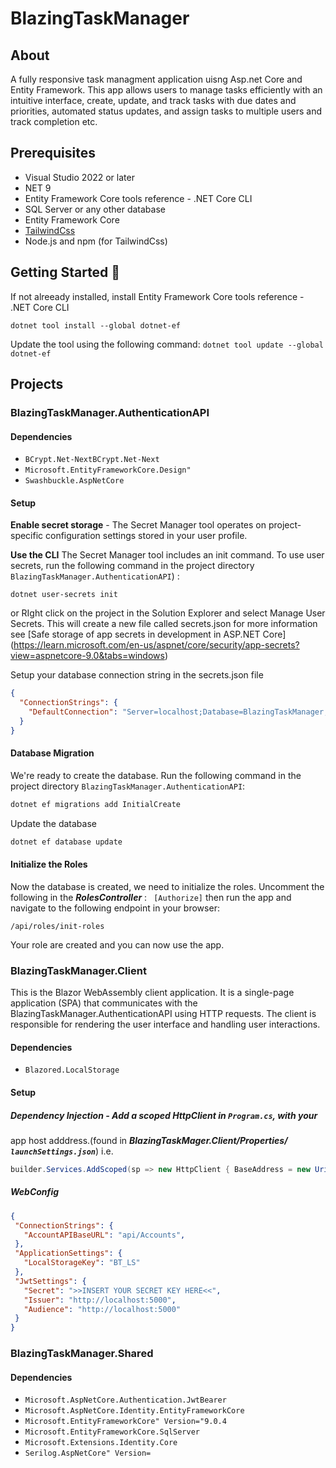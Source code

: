 ﻿# BlazingTaskManager

##	 About
A fully responsive task managment application uisng Asp.net Core and 
Entity Framework.  This app allows users to manage tasks efficiently with 
an intuitive interface, create, update, and track tasks with due dates 
and priorities, automated status updates, and assign tasks to multiple 
users and track completion etc.

## Prerequisites
- Visual Studio 2022 or later
- NET 9
- Entity Framework Core tools reference - .NET Core CLI
- SQL Server or any other database
- Entity Framework Core
- [TailwindCss](https://tailwindcss.com/)
- Node.js and npm (for TailwindCss)

## Getting Started 🦸

If not alreeady installed, install Entity Framework Core tools reference - .NET Core CLI

```dotnet tool install --global dotnet-ef```

Update the tool using the following command:
```dotnet tool update --global dotnet-ef```

## Projects

### BlazingTaskManager.AuthenticationAPI

#### Dependencies
- ```BCrypt.Net-NextBCrypt.Net-Next```
- ```Microsoft.EntityFrameworkCore.Design"```
- ```Swashbuckle.AspNetCore```

#### Setup
 **Enable secret storage** - The Secret Manager tool operates on 
 project-specific configuration settings stored in your user profile.

 **Use the CLI**
The Secret Manager tool includes an init command. To use user secrets, 
run the following command in the project directory ``BlazingTaskManager.AuthenticationAPI``) :

```dotnet user-secrets init```

or RIght click on the project in the Solution Explorer and select 
Manage User Secrets. This will create a new file called secrets.json
for more information see [Safe storage of app secrets in development in ASP.NET Core]
(https://learn.microsoft.com/en-us/aspnet/core/security/app-secrets?view=aspnetcore-9.0&tabs=windows)

Setup your database connection string in the secrets.json file
```json
{
  "ConnectionStrings": {
	"DefaultConnection": "Server=localhost;Database=BlazingTaskManager;User Id=sa;Password=your_password;"
  }
}
```

#### Database Migration

We're ready to create the database. Run the following command in the
project directory ``BlazingTaskManager.AuthenticationAPI``:

```bash
dotnet ef migrations add InitialCreate
```
Update the database

```bash
dotnet ef database update
```

#### Initialize the Roles

Now the database is created, we need to initialize the roles. 
Uncomment the following in the ***RolesController*** :
``` [Authorize]```
then run the app and navigate to the following endpoint in your browser:

```
/api/roles/init-roles
```

Your role are created and you can now use the app.

### BlazingTaskManager.Client
This is the Blazor WebAssembly client application. It is a single-page
application (SPA) that communicates with the BlazingTaskManager.AuthenticationAPI
using HTTP requests. The client is responsible for rendering the user interface and handling user interactions.


#### Dependencies
- ```Blazored.LocalStorage```

#### Setup
 
 ##### Dependency Injection - Add a scoped HttpClient in `Program.cs`, with your
 app host adddress.(found in ***BlazingTaskMager.Client/Properties/ `launchSettings.json`***)
 i.e.
 ```csharp
 builder.Services.AddScoped(sp => new HttpClient { BaseAddress = new Uri("https://localhost:7015/") });
 ```

 ##### WebConfig

 ```json
 {
  "ConnectionStrings": {
    "AccountAPIBaseURL": "api/Accounts",
  },
  "ApplicationSettings": {
    "LocalStorageKey": "BT_LS"
  },
  "JwtSettings": {
    "Secret": ">>INSERT YOUR SECRET KEY HERE<<",
    "Issuer": "http://localhost:5000",
    "Audience": "http://localhost:5000"
  }
}
```

### BlazingTaskManager.Shared
#### Dependencies
- ```Microsoft.AspNetCore.Authentication.JwtBearer```
- ```Microsoft.AspNetCore.Identity.EntityFrameworkCore```
- ```Microsoft.EntityFrameworkCore" Version="9.0.4```
- ```Microsoft.EntityFrameworkCore.SqlServer```
- ```Microsoft.Extensions.Identity.Core```
- ```Serilog.AspNetCore" Version=```